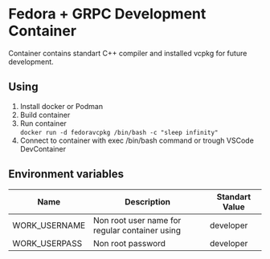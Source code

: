  # Fedora + GRPC Development Container
Container contains standart C++ compiler and installed vcpkg for future development.

## Using
1. Install docker or Podman
2. Build container
3. Run container  
`docker run -d fedoravcpkg /bin/bash -c "sleep infinity" ` 
4. Connect to container with exec /bin/bash command or trough VSCode DevContainer

## Environment variables
| Name | Description | Standart Value |
|------|-------------|----------------|
| WORK_USERNAME | Non root user name for regular container using | developer |
| WORK_USERPASS | Non root password | developer |